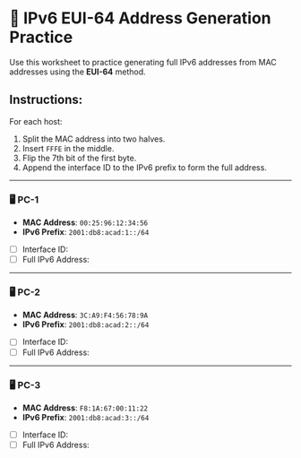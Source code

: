 # 🧪 IPv6 EUI-64 Address Generation Practice

Use this worksheet to practice generating full IPv6 addresses from MAC addresses using the **EUI-64** method.

## Instructions:
For each host:
1. Split the MAC address into two halves.
2. Insert `FFFE` in the middle.
3. Flip the 7th bit of the first byte.
4. Append the interface ID to the IPv6 prefix to form the full address.

---

### 🖥️ PC-1
- **MAC Address**: `00:25:96:12:34:56`
- **IPv6 Prefix**: `2001:db8:acad:1::/64`

- [ ] Interface ID:
- [ ] Full IPv6 Address:

---

### 🖥️ PC-2
- **MAC Address**: `3C:A9:F4:56:78:9A`
- **IPv6 Prefix**: `2001:db8:acad:2::/64`

- [ ] Interface ID:
- [ ] Full IPv6 Address:

---

### 🖥️ PC-3
- **MAC Address**: `F8:1A:67:00:11:22`
- **IPv6 Prefix**: `2001:db8:acad:3::/64`

- [ ] Interface ID:
- [ ] Full IPv6 Address:
